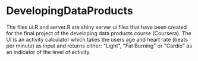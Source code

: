 # DevelopingDataProducts
The files ui.R and server.R are shiny server ui files that have been created for the final project of the developing data products course (Coursera). The UI is an activity calculator which takes the users age and heart rate (beats per minute) as input and returns either: "Light", "Fat Burning" or "Cardio" as an indicator of the level of activity. 

